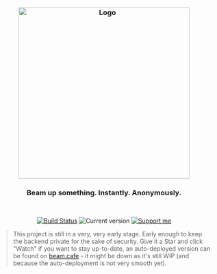 <h3 align="center">
    <img src="https://user-images.githubusercontent.com/30767528/80746783-b892d180-8b22-11ea-987a-34624c23ee65.png" alt="Logo" height="400">
</h3>

<h3 align="center">
    Beam up something. Instantly. Anonymously.
</h3>

<br/>

<p align="center">
  <a href="https://github.com/Simonwep/beam.cafe/actions"><img
     alt="Build Status"
     src="https://img.shields.io/github/workflow/status/Simonwep/beam.cafe/CI?style=flat-square"/></a>
  <img alt="Current version"
       src="https://img.shields.io/github/tag/Simonwep/beam.cafe.svg?color=3498DB&label=version&style=flat-square">
  <a href="https://github.com/sponsors/Simonwep"><img
     alt="Support me"
     src="https://img.shields.io/badge/github-support-3498DB.svg?style=popout-square"></a>
</p>

> This project is still in a very, very early stage. Early enough to keep the backend private for the sake of security. Give it a Star and click "Watch" if you want to stay up-to-date,
an auto-deployed version can be found on [beam.cafe](https://beam.cafe) - it might be down as it's still WIP (and because the auto-deployment is not very smooth yet).

